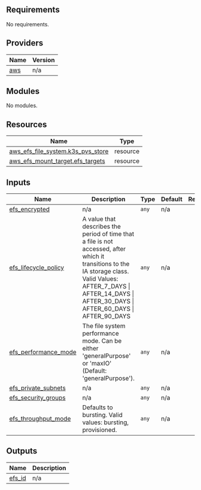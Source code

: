 <!-- BEGIN_TF_DOCS -->
## Requirements

No requirements.

## Providers

| Name | Version |
|------|---------|
| <a name="provider_aws"></a> [aws](#provider\_aws) | n/a |

## Modules

No modules.

## Resources

| Name | Type |
|------|------|
| [aws_efs_file_system.k3s_pvs_store](https://registry.terraform.io/providers/hashicorp/aws/latest/docs/resources/efs_file_system) | resource |
| [aws_efs_mount_target.efs_targets](https://registry.terraform.io/providers/hashicorp/aws/latest/docs/resources/efs_mount_target) | resource |

## Inputs

| Name | Description | Type | Default | Required |
|------|-------------|------|---------|:--------:|
| <a name="input_efs_encrypted"></a> [efs\_encrypted](#input\_efs\_encrypted) | n/a | `any` | n/a | yes |
| <a name="input_efs_lifecycle_policy"></a> [efs\_lifecycle\_policy](#input\_efs\_lifecycle\_policy) | A value that describes the period of time that a file is not accessed, after which it transitions to the IA storage class. Valid Values: AFTER\_7\_DAYS \| AFTER\_14\_DAYS \| AFTER\_30\_DAYS \| AFTER\_60\_DAYS \| AFTER\_90\_DAYS | `any` | n/a | yes |
| <a name="input_efs_performance_mode"></a> [efs\_performance\_mode](#input\_efs\_performance\_mode) | The file system performance mode. Can be either 'generalPurpose' or 'maxIO' (Default: 'generalPurpose'). | `any` | n/a | yes |
| <a name="input_efs_private_subnets"></a> [efs\_private\_subnets](#input\_efs\_private\_subnets) | n/a | `any` | n/a | yes |
| <a name="input_efs_security_groups"></a> [efs\_security\_groups](#input\_efs\_security\_groups) | n/a | `any` | n/a | yes |
| <a name="input_efs_throughput_mode"></a> [efs\_throughput\_mode](#input\_efs\_throughput\_mode) | Defaults to bursting. Valid values: bursting, provisioned. | `any` | n/a | yes |

## Outputs

| Name | Description |
|------|-------------|
| <a name="output_efs_id"></a> [efs\_id](#output\_efs\_id) | n/a |
<!-- END_TF_DOCS -->